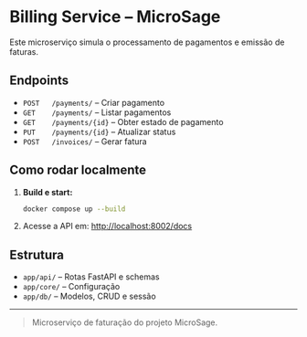 # Billing Service – MicroSage

Este microserviço simula o processamento de pagamentos e emissão de faturas.

## Endpoints

- `POST   /payments/`     – Criar pagamento
- `GET    /payments/`     – Listar pagamentos
- `GET    /payments/{id}` – Obter estado de pagamento
- `PUT    /payments/{id}` – Atualizar status
- `POST   /invoices/`     – Gerar fatura

## Como rodar localmente

1. **Build e start:**
   ```bash
   docker compose up --build
   ```
2. Acesse a API em: [http://localhost:8002/docs](http://localhost:8002/docs)

## Estrutura

- `app/api/`      – Rotas FastAPI e schemas
- `app/core/`     – Configuração
- `app/db/`       – Modelos, CRUD e sessão

---

> Microserviço de faturação do projeto MicroSage.
